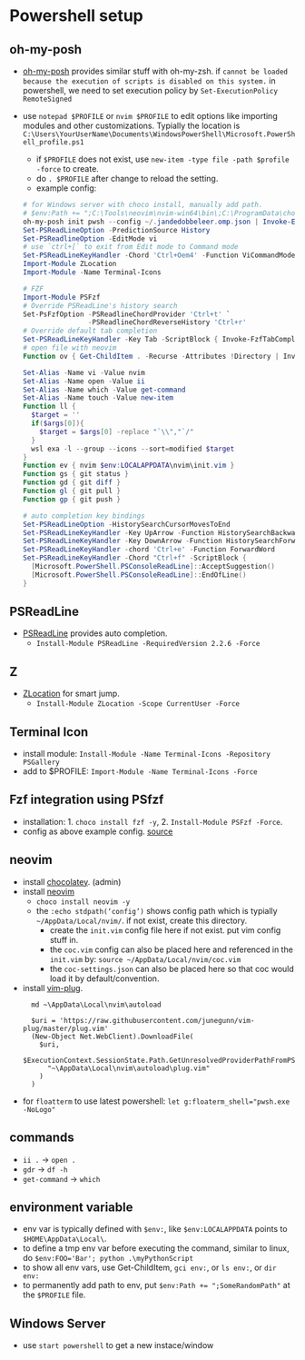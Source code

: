 # Powershell setup

## oh-my-posh
* [oh-my-posh](https://github.com/JanDeDobbeleer/oh-my-posh)  provides similar stuff with oh-my-zsh.
  if `cannot be loaded because the execution of scripts is disabled on this system.` in powershell, we need to set execution policy by `Set-ExecutionPolicy RemoteSigned`
* use `notepad $PROFILE`  or `nvim $PROFILE` to edit options like importing modules and other customizations. Typially the location is `C:\Users\YourUserName\Documents\WindowsPowerShell\Microsoft.PowerShell_profile.ps1`
  * if `$PROFILE` does not exist, use `new-item -type file -path $profile -force` to create.
  * do `. $PROFILE` after change to reload the setting.
  * example config:

  ```powershell
  # for Windows server with choco install, manually add path.
  # $env:Path += ";C:\Tools\neovim\nvim-win64\bin\;C:\ProgramData\chocolatey\bin\;C:\Program Files\GIT\bin;C:\Program Files\nodejs"
  oh-my-posh init pwsh --config ~/.jandedobbeleer.omp.json | Invoke-Expression
  Set-PSReadLineOption -PredictionSource History
  Set-PSReadlineOption -EditMode vi
  # use `ctrl+[` to exit from Edit mode to Command mode
  Set-PSReadLineKeyHandler -Chord 'Ctrl+Oem4' -Function ViCommandMode
  Import-Module ZLocation
  Import-Module -Name Terminal-Icons

  # FZF
  Import-Module PSFzf
  # Override PSReadLine's history search
  Set-PsFzfOption -PSReadlineChordProvider 'Ctrl+t' `
                  -PSReadlineChordReverseHistory 'Ctrl+r'
  # Override default tab completion
  Set-PSReadLineKeyHandler -Key Tab -ScriptBlock { Invoke-FzfTabCompletion }
  # open file with neovim
  Function ov { Get-ChildItem . -Recurse -Attributes !Directory | Invoke-Fzf | % { nvim $_ } }

  Set-Alias -Name vi -Value nvim
  Set-Alias -Name open -Value ii 
  Set-Alias -Name which -Value get-command
  Set-Alias -Name touch -Value new-item
  Function ll { 
    $target = ''
    if($args[0]){
      $target = $args[0] -replace "`\\","`/"
    }
    wsl exa -l --group --icons --sort=modified $target 
  }
  Function ev { nvim $env:LOCALAPPDATA\nvim\init.vim }
  Function gs { git status }
  Function gd { git diff }
  Function gl { git pull }
  Function gp { git push }

  # auto completion key bindings
  Set-PSReadLineOption -HistorySearchCursorMovesToEnd
  Set-PSReadLineKeyHandler -Key UpArrow -Function HistorySearchBackward
  Set-PSReadLineKeyHandler -Key DownArrow -Function HistorySearchForward
  Set-PSReadLineKeyHandler -chord 'Ctrl+e' -Function ForwardWord
  Set-PSReadLineKeyHandler -Chord "Ctrl+f" -ScriptBlock {
    [Microsoft.PowerShell.PSConsoleReadLine]::AcceptSuggestion()
    [Microsoft.PowerShell.PSConsoleReadLine]::EndOfLine()
  }
  ```

## PSReadLine
* [PSReadLine](https://devblogs.microsoft.com/powershell/announcing-psreadline-2-1-with-predictive-intellisense/?WT.mc_id=-blog-scottha) provides auto completion.
  * `Install-Module PSReadLine -RequiredVersion 2.2.6 -Force`

## Z
* [ZLocation](https://github.com/vors/ZLocation) for smart jump.
  * `Install-Module ZLocation -Scope CurrentUser -Force`

## Terminal Icon
* install module: `Install-Module -Name Terminal-Icons -Repository PSGallery`
* add to $PROFILE: `Import-Module -Name Terminal-Icons -Force`

## Fzf integration using PSfzf
* installation: 1. `choco install fzf -y`, 2. `Install-Module PSFzf -Force`.
* config as above example config. [source](https://www.damirscorner.com/blog/posts/20211119-PowerShellModulesForABetterCommandLine.html)

## neovim
* install [chocolatey](https://community.chocolatey.org/courses/installation/installing?method=install-from-powershell-v3). (admin)
* install [neovim](https://community.chocolatey.org/packages/neovim)
  * `choco install neovim -y`
  * the `:echo stdpath(‘config’)` shows config path which is typially `~/AppData/Local/nvim/`. if not exist, create this directory. 
    * create the `init.vim` config file here if not exist. put vim config stuff in.
    * the `coc.vim` config can also be placed here and referenced in the `init.vim` by: `source ~/AppData/Local/nvim/coc.vim `
    * the `coc-settings.json` can also be placed here so that coc would load it by default/convention.
* install [vim-plug](https://dev.to/ritikadas/using-neovim-as-an-effortless-way-to-edit-code-installation-and-setup-guide-for-windows-10-5dhc).
  ```
    md ~\AppData\Local\nvim\autoload

    $uri = 'https://raw.githubusercontent.com/junegunn/vim-plug/master/plug.vim'
    (New-Object Net.WebClient).DownloadFile(
      $uri,
      $ExecutionContext.SessionState.Path.GetUnresolvedProviderPathFromPSPath(
        "~\AppData\Local\nvim\autoload\plug.vim"
      )
    )
  ```
* for `floatterm` to use latest powershell: `let g:floaterm_shell="pwsh.exe -NoLogo"`

## commands
* `ii .` -> `open .` 
* `gdr` -> `df -h`
* `get-command` -> `which`

## environment variable
* env var is typically defined with `$env:`, like `$env:LOCALAPPDATA` points to `$HOME\AppData\Local\`.
* to define a tmp env var before executing the command, similar to linux, do `$env:FOO='Bar'; python .\myPythonScript`
* to show all env vars, use Get-ChildItem, `gci env:`, or `ls env:`, or `dir env:`
* to permanently add path to env, put `$env:Path += ";SomeRandomPath"` at the `$PROFILE` file.

## Windows Server
* use `start powershell` to get a new instace/window
